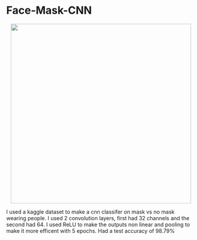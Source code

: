# Face-Mask-CNN
 <p align="center">
    <a href="https://www.youtube.com/watch?v=01qaPzLxGEE" target="_blank">
      <img src="https://img.youtube.com/vi/01qaPzLxGEE/0.jpg" width="480">
    </a>
  </p>

I used a kaggle dataset to make a cnn classifer on mask vs no mask wearing people. 
I used 2 convolution layers, first had 32 channels and the second had 64. 
I used ReLU to make the outputs non linear and pooling to make it more efficent with 5 epochs. 
Had a test accuracy of 98.79%


